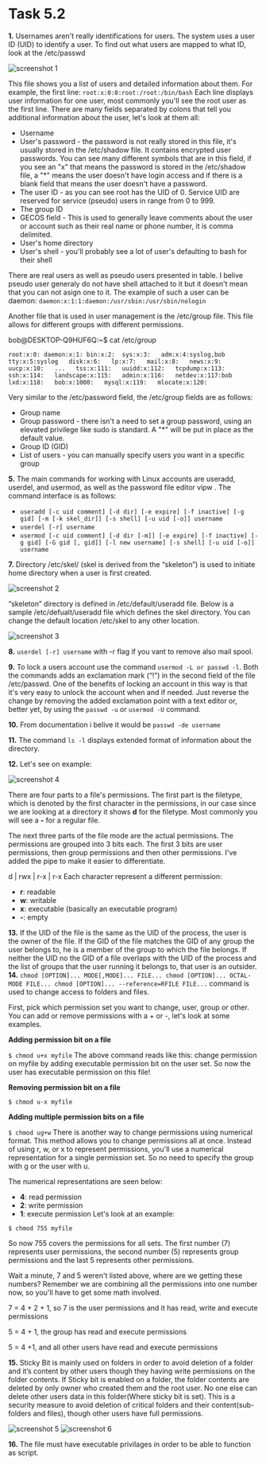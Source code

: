 # Task 5.2

**1.** Usernames aren't really identifications for users. The system uses a user ID (UID) to identify a user. To find out what users are mapped to what ID, look at the /etc/passwd

![screenshot 1](screenshots/1.png)

This file shows you a list of users and detailed information about them. For example, the first line: 
`root:x:0:0:root:/root:/bin/bash`
Each line displays user information for one user, most commonly you'll see the root user as the first line. There are many fields separated by colons that tell you additional information about the user, let's look at them all:

- Username
- User's password - the password is not really stored in this file, it's usually stored in the /etc/shadow file. It contains encrypted user passwords. You can see many different symbols that are in this field, if you see an "x" that means the password is stored in the /etc/shadow file, a "*" means the user doesn't have login access and if there is a blank field that means the user doesn't have a password.
- The user ID - as you can see root has the UID of 0. Service UID are reserved for service (pseudo) users in range from 0 to 999. 
- The group ID
- GECOS field - This is used to generally leave comments about the user or account such as their real name or phone number, it is comma delimited.
- User's home directory
- User's shell - you'll probably see a lot of user's defaulting to bash for their shell

There are real users as well as pseudo users presented in table. I belive pseudo user generaly do not have shell attached to it but it doesn't mean that you can not asign one to it. The example of such a user can be daemon: `daemon:x:1:1:daemon:/usr/sbin:/usr/sbin/nologin` 

Another file that is used in user management is the /etc/group file. This file allows for different groups with different permissions.

bob@DESKTOP-Q9HUF6Q:~$ cat /etc/group

`root:x:0:
daemon:x:1:
bin:x:2: 
sys:x:3:  
adm:x:4:syslog,bob  
tty:x:5:syslog  
disk:x:6:  
lp:x:7:  
mail:x:8:  
news:x:9:  
uucp:x:10:  
...  
tss:x:111:  
uuidd:x:112:  
tcpdump:x:113:  
ssh:x:114:  
landscape:x:115:  
admin:x:116:  
netdev:x:117:bob  
lxd:x:118:  
bob:x:1000:  
mysql:x:119:  
mlocate:x:120:`

Very similar to the /etc/password field, the /etc/group fields are as follows:

- Group name
- Group password - there isn't a need to set a group password, using an elevated privilege like sudo is standard. A "*" will be put in place as the default value.
- Group ID (GID)
- List of users - you can manually specify users you want in a specific group

**5.** The main commands for working with Linux accounts are useradd, userdel, and usermod, as well as
the password file editor vipw . The command interface is as follows:
- `useradd [-c uid comment] [-d dir] [-e expire] [-f inactive] [-g gid] [-m [-k skel_dir]] [-s shell]
[-u uid [-o]] username`
- `userdel [-r] username`
- `usermod [-c uid comment] [-d dir [-m]] [-e expire] [-f inactive] [-g gid] [-G gid [, gid]]
[-l new username] [-s shell] [-u uid [-o]] username`

**7.** Directory /etc/skel/ (skel is derived from the “skeleton”) is used to initiate home directory when a user is first created.

![screenshot 2](screenshots/2.png)

“skeleton” directory is defined in /etc/default/useradd file.
Below is a sample /etc/defualt/useradd file which defines the skel directory. You can change the default location /etc/skel to any other location.

![screenshot 3](screenshots/3.png)

**8.**  `userdel [-r] username` with -r flag if you vant to remove also mail spool.

**9.** To lock a users account use the command `usermod -L or passwd -l`. Both the commands adds an exclamation mark (“!”) in the second field of the file /etc/passwd. One of the benefits of locking an account in this way is that it's very easy to unlock the account when and if needed. Just reverse the change by removing the added exclamation point with a text editor or, better yet, by using the `passwd -u` or `usermod -U` command.

**10.** From documentation i belive it would be `passwd -de username`

**11.** The command `ls -l` displays extended format of information about the directory.

**12.** Let's see on example:

 ![screenshot 4](screenshots/4.png)

There are four parts to a file's permissions. The first part is the filetype, which is denoted by the first character in the permissions, in our case since we are looking at a directory it shows **d** for the filetype. Most commonly you will see a **-** for a regular file.

The next three parts of the file mode are the actual permissions. The permissions are grouped into 3 bits each. The first 3 bits are user permissions, then group permissions and then other permissions. I've added the pipe to make it easier to differentiate.

d | rwx | r-x | r-x 
Each character represent a different permission:

- **r**: readable
- **w**: writable
- **x**: executable (basically an executable program)
- **-**: empty

**13.** If the UID of the file is the same as the UID of the process, the user is the owner of the file. 
If the GID of the file matches the GID of any group the user belongs to, he is a member of the group to which the file belongs. 
If neither the UID no the GID of a file overlaps with the UID of the process and the list of groups that the user running it belongs to, that user is an outsider.
**14.** `chmod [OPTION]... MODE[,MODE]... FILE...
    chmod [OPTION]... OCTAL-MODE FILE...
    chmod [OPTION]... --reference=RFILE FILE...` command is used to change  access to folders and files. 
    
First, pick which permission set you want to change, user, group or other. You can add or remove permissions with a + or -, let's look at some examples.

**Adding permission bit on a file**

`$ chmod u+x myfile`
The above command reads like this: change permission on myfile by adding executable permission bit on the user set. So now the user has executable permission on this file!

**Removing permission bit on a file**

`$ chmod u-x myfile`

**Adding multiple permission bits on a file**

`$ chmod ug+w`
There is another way to change permissions using numerical format. This method allows you to change permissions all at once. Instead of using r, w, or x to represent permissions, you'll use a numerical representation for a single permission set. So no need to specify the group with g or the user with u.

The numerical representations are seen below:

- **4**: read permission
- **2**: write permission
- **1**: execute permission
Let's look at an example:

`$ chmod 755 myfile`

So now 755 covers the permissions for all sets. The first number (7) represents user permissions, the second number (5) represents group permissions and the last 5 represents other permissions.

Wait a minute, 7 and 5 weren't listed above, where are we getting these numbers? Remember we are combining all the permissions into one number now, so you'll have to get some math involved.

7 = 4 + 2 + 1, so 7 is the user permissions and it has read, write and execute permissions

5 = 4 + 1, the group has read and execute permissions

5 = 4 +1, and all other users have read and execute permissions

**15.** Sticky Bit is mainly used on folders in order to avoid deletion of a folder and it’s content by other users though they having write permissions on the folder contents. If Sticky bit is enabled on a folder, the folder contents are deleted by only owner who created them and the root user. No one else can delete other users data in this folder(Where sticky bit is set). This is a security measure to avoid deletion of critical folders and their content(sub-folders and files), though other users have full permissions.

![screenshot 5](screenshots/5.png)
![screenshot 6](screenshots/6.png)

**16.** The file must have executable privilages in order to be able to function as script.